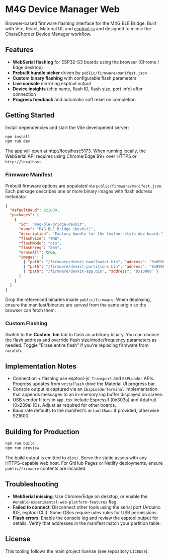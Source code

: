 # M4G Device Manager Web

Browser-based firmware flashing interface for the M4G BLE Bridge. Built with Vite, React, Material UI, and [esptool-js](https://github.com/espressif/esptool-js) and designed to mimic the CharaChorder Device Manager workflow.

## Features

- **WebSerial flashing** for ESP32-S3 boards using the browser (Chrome / Edge desktop)
- **Prebuilt bundle picker** driven by `public/firmware/manifest.json`
- **Custom binary flashing** with configurable flash parameters
- **Live console** mirroring esptool output
- **Device insights** (chip name, flash ID, flash size, port info) after connection
- **Progress feedback** and automatic soft reset on completion

## Getting Started

Install dependencies and start the Vite development server:

```bash
npm install
npm run dev
```

The app will open at http://localhost:5173. When running locally, the WebSerial API requires using Chrome/Edge 89+ over HTTPS or `http://localhost`.

### Firmware Manifest

Prebuilt firmware options are populated via `public/firmware/manifest.json`. Each package describes one or more binary images with flash address metadata:

```json
{
  "defaultBaud": 921600,
  "packages": [
    {
      "id": "m4g-ble-bridge-devkit",
      "name": "M4G BLE Bridge (DevKit)",
      "description": "Factory bundle for the feather-style dev board.",
      "flashSize": "4MB",
      "flashMode": "dio",
      "flashFreq": "80m",
      "eraseAll": true,
      "images": [
        { "path": "/firmware/devkit-bootloader.bin", "address": "0x0000" },
        { "path": "/firmware/devkit-partitions.bin", "address": "0x8000" },
        { "path": "/firmware/devkit-app.bin", "address": "0x10000" }
      ]
    }
  ]
}
```

Drop the referenced binaries inside `public/firmware`. When deploying, ensure the manifest/binaries are served from the same origin so the browser can fetch them.

### Custom Flashing

Switch to the **Custom .bin** tab to flash an arbitrary binary. You can choose the flash address and override flash size/mode/frequency parameters as needed. Toggle "Erase entire flash" if you're replacing firmware from scratch.

## Implementation Notes

- Connection + flashing use esptool-js' `Transport` and `ESPLoader` APIs. Progress updates from `writeFlash` drive the Material UI progress bar.
- Console output is captured via an `IEspLoaderTerminal` implementation that appends messages to an in-memory log buffer displayed on screen.
- USB vendor filters in `App.tsx` include Espressif (0x303a) and Adafruit (0x239a) IDs. Adjust as required for other boards.
- Baud rate defaults to the manifest's `defaultBaud` if provided, otherwise 921600.

## Building for Production

```bash
npm run build
npm run preview
```

The build output is emitted to `dist/`. Serve the static assets with any HTTPS-capable web host. For GitHub Pages or Netlify deployments, ensure `public/firmware` contents are included.

## Troubleshooting

- **WebSerial missing**: Use Chrome/Edge on desktop, or enable the `#enable-experimental-web-platform-features` flag.
- **Failed to connect**: Disconnect other tools using the serial port (Arduino IDE, esptool CLI). Some OSes require udev rules for USB permissions.
- **Flash errors**: Enable the console log and review the esptool output for details. Verify that addresses in the manifest match your partition table.

## License

This tooling follows the main project license (see repository `LICENSE`).
